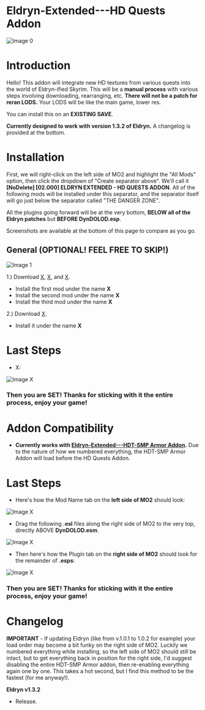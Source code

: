 # Eldryn-Extended---HD Quests Addon

![Image 0](X)

# Introduction

Hello! This addon will integrate new HD textures from various quests into the world of Eldryn-ified Skyrim. This will be a **manual process** with various steps involving downloading, rearranging, etc. **There will not be a patch for reran LODS.** Your LODS will be like the main game, lower res.

You can install this on an **EXISTING SAVE**.

**Currently designed to work with version 1.3.2 of Eldryn.** A changelog is provided at the bottom.

# Installation

First, we will right-click on the left side of MO2 and highlight the "All Mods" option, then click the dropdown of "Create separator above". We'll call it **[NoDelete] [02.000] ELDRYN EXTENDED - HD QUESTS ADDON**. All of the following mods will be installed under this separator, and the separator itself will go just below the separator called "THE DANGER ZONE". 

All the plugins going forward will be at the very bottom, **BELOW all of the Eldryn patches** but **BEFORE DynDOLOD.esp**.

Screenshots are available at the bottom of this page to compare as you go.

## General (OPTIONAL! FEEL FREE TO SKIP!)

![Image 1](X)

1.) Download [X](X), [X](X), and [X](X).
   - Install the first mod under the name **X**
   - Install the second mod under the name **X**
   - Install the third mod under the name **X**

2.) Download [X](X).
  - Install it under the name **X**

# Last Steps

   - X:

![Image X]()

### Then you are SET! Thanks for sticking with it the entire process, enjoy your game!

# Addon Compatibility

   - **Currently works with [Eldryn-Extended---HDT-SMP Armor Addon](https://github.com/Foamimi/Eldryn-Extended---HDT-SMP-Armor-Addon/blob/main/README.md).** Due to the nature of how we numbered everything, the HDT-SMP Armor Addon will load before the HD Quests Addon.

# Last Steps

   - Here's how the Mod Name tab on the **left side of MO2** should look:

![Image X](X)

   - Drag the following **.esl** files along the right side of MO2 to the very top, directly ABOVE **DynDOLOD.esm**.

![Image X](X)

   - Then here's how the Plugin tab on the **right side of MO2** should look for the remainder of **.esps**:

![Image X](X)

### Then you are SET! Thanks for sticking with it the entire process, enjoy your game!

# Changelog

**IMPORTANT** - If updating Eldryn (like from v.1.0.1 to 1.0.2 for example) your load order may become a bit funky on the right side of MO2. Luckily we numbered everything while installing, so the left side of MO2 should still be intact, but to get everything back in position for the right side, I'd suggest disabling the entire HDT-SMP Armor addon, then re-enabling everything again one by one. This takes a hot second, but I find this method to be the fastest (for me anyway!).

**Eldryn v1.3.2**
  - Release.
